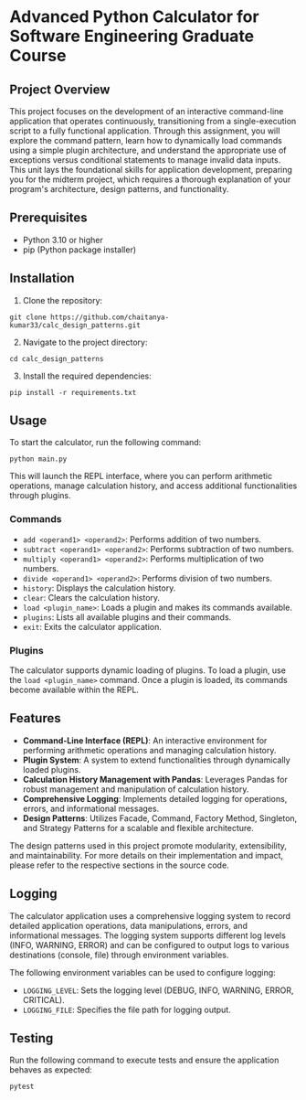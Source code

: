 # Advanced Python Calculator for Software Engineering Graduate Course

## Project Overview

This project focuses on the development of an interactive command-line application that operates continuously, transitioning from a single-execution script to a fully functional application. Through this assignment, you will explore the command pattern, learn how to dynamically load commands using a simple plugin architecture, and understand the appropriate use of exceptions versus conditional statements to manage invalid data inputs. This unit lays the foundational skills for application development, preparing you for the midterm project, which requires a thorough explanation of your program's architecture, design patterns, and functionality.


## Prerequisites

- Python 3.10 or higher
- pip (Python package installer)

  
## Installation

1. Clone the repository:

```
git clone https://github.com/chaitanya-kumar33/calc_design_patterns.git
```

2. Navigate to the project directory:

```
cd calc_design_patterns
```

3. Install the required dependencies:

```
pip install -r requirements.txt
```

## Usage

To start the calculator, run the following command:

```
python main.py
```

This will launch the REPL interface, where you can perform arithmetic operations, manage calculation history, and access additional functionalities through plugins.

### Commands

- `add <operand1> <operand2>`: Performs addition of two numbers.
- `subtract <operand1> <operand2>`: Performs subtraction of two numbers.
- `multiply <operand1> <operand2>`: Performs multiplication of two numbers.
- `divide <operand1> <operand2>`: Performs division of two numbers.
- `history`: Displays the calculation history.
- `clear`: Clears the calculation history.
- `load <plugin_name>`: Loads a plugin and makes its commands available.
- `plugins`: Lists all available plugins and their commands.
- `exit`: Exits the calculator application.

### Plugins

The calculator supports dynamic loading of plugins. To load a plugin, use the `load <plugin_name>` command. Once a plugin is loaded, its commands become available within the REPL.

## Features

- **Command-Line Interface (REPL)**: An interactive environment for performing arithmetic operations and managing calculation history.
- **Plugin System**: A system to extend functionalities through dynamically loaded plugins.
- **Calculation History Management with Pandas**: Leverages Pandas for robust management and manipulation of calculation history.
- **Comprehensive Logging**: Implements detailed logging for operations, errors, and informational messages.
- **Design Patterns**: Utilizes Facade, Command, Factory Method, Singleton, and Strategy Patterns for a scalable and flexible architecture.
  
The design patterns used in this project promote modularity, extensibility, and maintainability. For more details on their implementation and impact, please refer to the respective sections in the source code.

## Logging

The calculator application uses a comprehensive logging system to record detailed application operations, data manipulations, errors, and informational messages. The logging system supports different log levels (INFO, WARNING, ERROR) and can be configured to output logs to various destinations (console, file) through environment variables.

The following environment variables can be used to configure logging:

- `LOGGING_LEVEL`: Sets the logging level (DEBUG, INFO, WARNING, ERROR, CRITICAL).
- `LOGGING_FILE`: Specifies the file path for logging output.

## Testing

Run the following command to execute tests and ensure the application behaves as expected:

```bash
pytest
```


